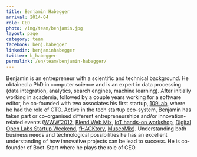 ```yaml
---
title: Benjamin Habegger
arrival: 2014-04
role: CEO
photo: /img/team/benjamin.jpg
layout: page
category: team
facebook: benj.habegger
linkedin: benjaminhabegger
twitter: b_habegger
permalink: /en/team/benjamin-habegger/
---
```

Benjamin is an entrepreneur with a scientific and technical background. He obtained a PhD in computer science and is an expert in data processing
(data integration, analytics, search engines, machine learning). After initially working in academia, followed by a couple years working
for a software editor, he co-founded with two associates his first startup, [109Lab](http://109lab.habegger.fr/), where he had the role of CTO.
Active in the tech startup eco-system, Benjamin has taken part or co-organised different entrepreneurships and/or innovation-related events
([WWW’2012](http://www2012.org/), [Blend Web Mix](http://www.blendwebmix.com/), [IoT hands-on workshop](http://www.atelier-objets-connectes.org/),
[Digital Open Labs Startup Weekend](http://lyon.startupweekend.org/events/sw-lyon-digital-openlabs/), [fHACKtory](http://www.fhacktory.com/), [MuseoMix](http://www.museomix.org/en/)).
Understanding both business needs and technological possibilities he has an excellent understanding of how innovative projects can be lead to success.
He is co-founder of Boot-Start where he plays the role of CEO.
